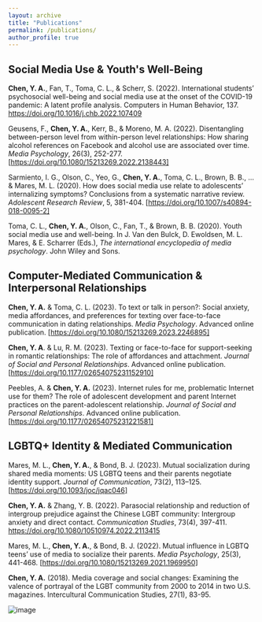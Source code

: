 ```yaml
---
layout: archive
title: "Publications"
permalink: /publications/
author_profile: true
---
```


## Social Media Use & Youth's Well-Being

**Chen, Y. A.**, Fan, T., Toma, C. L., & Scherr, S. (2022). International students’ psychosocial well-being and social media use at the onset of the COVID-19 pandemic: A latent profile analysis. Computers in Human Behavior, 137. https://doi.org/10.1016/j.chb.2022.107409

Geusens, F., **Chen, Y. A.**, Kerr, B., & Moreno, M. A. (2022). Disentangling between-person level from within-person level relationships: How sharing alcohol references on Facebook and alcohol use are associated over time. *Media Psychology*, 26(3), 252-277. [https://doi.org/10.1080/15213269.2022.2138443]

Sarmiento, I. G., Olson, C., Yeo, G., **Chen, Y. A.**, Toma, C. L., Brown, B. B., ... & Mares, M. L. (2020). How does social media use relate to adolescents’ internalizing symptoms? Conclusions from a systematic narrative review. *Adolescent Research Review*, 5, 381-404. [https://doi.org/10.1007/s40894-018-0095-2]

Toma, C. L., **Chen, Y. A.**, Olson, C., Fan, T., & Brown, B. B. (2020). Youth social media use and well-being. In J. Van den Bulck, D. Ewoldsen, M. L. Mares, & E. Scharrer (Eds.), *The international encyclopedia of media psychology*. John Wiley and Sons.

## Computer-Mediated Communication & Interpersonal Relationships

**Chen, Y. A.** & Toma, C. L. (2023). To text or talk in person?: Social anxiety, media affordances, and preferences for texting over face-to-face communication in dating relationships. *Media Psychology*. Advanced online publication. [https://doi.org/10.1080/15213269.2023.2246895]

**Chen, Y. A**. & Lu, R. M. (2023). Texting or face-to-face for support-seeking in romantic relationships: The role of affordances and attachment. *Journal of Social and Personal Relationships*. Advanced online publication. [https://doi.org/10.1177/02654075231152910]

Peebles, A. & **Chen, Y. A.** (2023). Internet rules for me, problematic Internet use for them? The role of adolescent development and parent Internet practices on the parent-adolescent relationship. *Journal of Social and Personal Relationships*. Advanced online publication. [https://doi.org/10.1177/02654075231221581]

## LGBTQ+ Identity & Mediated Communication 

Mares, M. L., **Chen, Y. A.**, & Bond, B. J. (2023). Mutual socialization during shared media moments: US LGBTQ teens and their parents negotiate identity support. *Journal of Communication*, 73(2), 113–125. [https://doi.org/10.1093/joc/jqac046]

**Chen, Y. A.** & Zhang, Y. B. (2022). Parasocial relationship and reduction of intergroup prejudice against the Chinese LGBT community: Intergroup anxiety and direct contact. *Communication Studies*, 73(4), 397-411. https://doi.org/10.1080/10510974.2022.2113415

Mares, M. L., **Chen, Y. A.**, & Bond, B. J. (2022). Mutual influence in LGBTQ teens’ use of media to socialize their parents. *Media Psychology*, 25(3), 441-468. [https://doi.org/10.1080/15213269.2021.1969950]

**Chen, Y. A.** (2018). Media coverage and social changes: Examining the valence of portrayal of the LGBT community from 2000 to 2014 in two U.S. magazines. Intercultural Communication Studies, 27(1), 83-95.

![image](https://github.com/chen696/chen696.github.io/assets/63264673/e79fd4ea-b13c-4d06-981c-dfcc9619b4e9)
